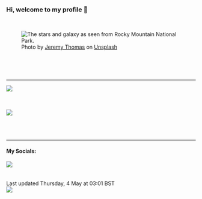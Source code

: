 <h3>Hi, welcome to my profile 👋</h3>

<br />
<figure>
  <img
    src="https://images.unsplash.com/photo-1465101162946-4377e57745c3?crop=entropy&cs=tinysrgb&fit=max&fm=jpg&ixid=MnwyNzQ3MDB8MHwxfHJhbmRvbXx8fHx8fHx8fDE2ODMxNjIxMTc&ixlib=rb-4.0.3&q=80&w=1080&auto=format"
    alt="The stars and galaxy as seen from Rocky Mountain National Park." 
  />
  <figcaption>Photo by <a
    href="https://unsplash.com/@jeremythomasphoto?utm_source=Profile%20readme&utm_medium=referral">Jeremy Thomas</a> on <a
    href="https://unsplash.com/?utm_source=Profile%20readme&utm_medium=referral">Unsplash</a></figcaption>
</figure>




  <br /><br /><br />

<hr />
<img
  src="https://github-readme-stats.vercel.app/api?username=shanelucy&show_icons=true&theme=calm"
/>
<br /><br /><br />

<img 
  src="https://github-readme-stats.vercel.app/api/top-langs/?username=shanelucy&theme=calm"
/>
<br /><br /><br /><br />
<hr />
<h4>My Socials:</h4>
<a href="https://uk.linkedin.com/in/shane-lucy-4735b616a">
  <img
    src="https://img.shields.io/badge/linkedin%20-%230077B5.svg?&style=for-the-badge&logo=linkedin&logoColor=white"
  />
</a>
<br /><br /><br />
Last updated Thursday, 4 May at 03:01 BST
<br />
<img
  src="https://github.com/ShaneLucy/ShaneLucy/workflows/README%20build/badge.svg"
/>
